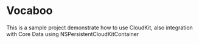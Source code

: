 # Vocaboo
This is a sample project demonstrate how to use CloudKit, also integration with Core Data using NSPersistentCloudKitContainer
